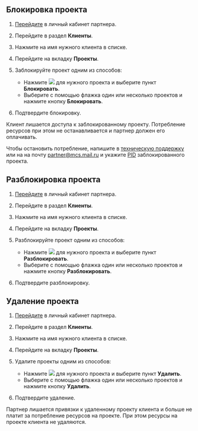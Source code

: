 
## Блокировка проекта

1. [Перейдите](https://msk.cloud.vk.com/partnerapp) в личный кабинет партнера.
1. Перейдите в раздел **Клиенты**.
1. Нажмите на имя нужного клиента в списке.
1. Перейдите на вкладку **Проекты**.
1. Заблокируйте проект одним из способов:

    - Нажмите ![ ](/ru/assets/more-icon.svg "inline") для нужного проекта и выберите пункт **Блокировать**.
    - Выберите с помощью флажка один или несколько проектов и нажмите кнопку **Блокировать**.
1. Подтвердите блокировку.

Клиент лишается доступа к заблокированному проекту. Потребление ресурсов при этом не останавливается и партнер должен его оплачивать.

Чтобы остановить потребление, напишите в [техническую поддержку](/ru/contacts) или на на почту [partner@mcs.mail.ru](mailto:partner@mcs.mail.ru) и укажите [PID](/ru/tools-for-using-services/partner-platform/service-management/client-management/client-information#prosmotr_spiska_proektov_klienta) заблокированного проекта.

## Разблокировка проекта

1. [Перейдите](https://msk.cloud.vk.com/partnerapp) в личный кабинет партнера.
1. Перейдите в раздел **Клиенты**.
1. Нажмите на имя нужного клиента в списке.
1. Перейдите на вкладку **Проекты**.
1. Разблокируйте проект одним из способов:

    - Нажмите ![ ](/ru/assets/more-icon.svg "inline") для нужного проекта и выберите пункт **Разблокировать**.
    - Выберите с помощью флажка один или несколько проектов и нажмите кнопку **Разблокировать**.
1. Подтвердите разблокировку.

## Удаление проекта

1. [Перейдите](https://msk.cloud.vk.com/partnerapp) в личный кабинет партнера.
1. Перейдите в раздел **Клиенты**.
1. Нажмите на имя нужного клиента в списке.
1. Перейдите на вкладку **Проекты**.
1. Удалите проекты одним из способов:

    - Нажмите ![ ](/ru/assets/more-icon.svg "inline") для нужного проекта и выберите пункт **Удалить**.
    - Выберите с помощью флажка один или несколько проектов и нажмите кнопку **Удалить**.
1. Подтвердите удаление.

Партнер лишается привязки к удаленному проекту клиента и больше не платит за потребление ресурсов на проекте. При этом ресурсы на проекте клиента не удаляются. <!-- На стадии изменения, не забыть переписать после того, как будет новая функциональность -->
